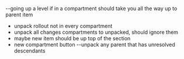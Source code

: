 --going up a level if in a compartment should take you all the way up to parent item
- unpack rollout not in every compartment
- unpack all changes compartments to unpacked, should ignore them
- maybe new item should be up top of the section
- new compartment button
--unpack any parent that has unresolved descendants